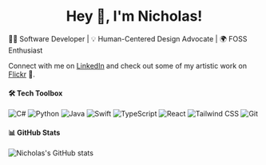 <h1 align="center">Hey 👋, I'm Nicholas!</h1>
👨‍💻 Software Developer | 💡 Human-Centered Design Advocate | 🌍 FOSS Enthusiast

Connect with me on [LinkedIn](https://www.linkedin.com/in/nicholas-rios/) and check out some of my artistic work on [Flickr](https://www.flickr.com/photos/nicholas-rios/) 📸.

#### 🛠️ Tech Toolbox

![C#](https://img.shields.io/badge/-C%23-239120?style=flat&logo=c-sharp&logoColor=white)
![Python](https://img.shields.io/badge/-Python-3776AB?style=flat&logo=python&logoColor=white)
![Java](https://img.shields.io/badge/-Java-007396?style=flat&logo=java&logoColor=white)
![Swift](https://img.shields.io/badge/-Swift-FA7343?style=flat&logo=swift&logoColor=white)
![TypeScript](https://img.shields.io/badge/-TypeScript-3178C6?style=flat&logo=typescript&logoColor=white)
![React](https://img.shields.io/badge/-React-61DAFB?style=flat&logo=react&logoColor=black)
![Tailwind CSS](https://img.shields.io/badge/-Tailwind%20CSS-38B2AC?style=flat&logo=tailwind-css&logoColor=white)
![Git](https://img.shields.io/badge/-Git-F05032?style=flat&logo=git&logoColor=white)

#### 📊 GitHub Stats

![Nicholas's GitHub stats](https://github-readme-stats.vercel.app/api?username=RiosNicholas&show_icons=true&theme=radical)




